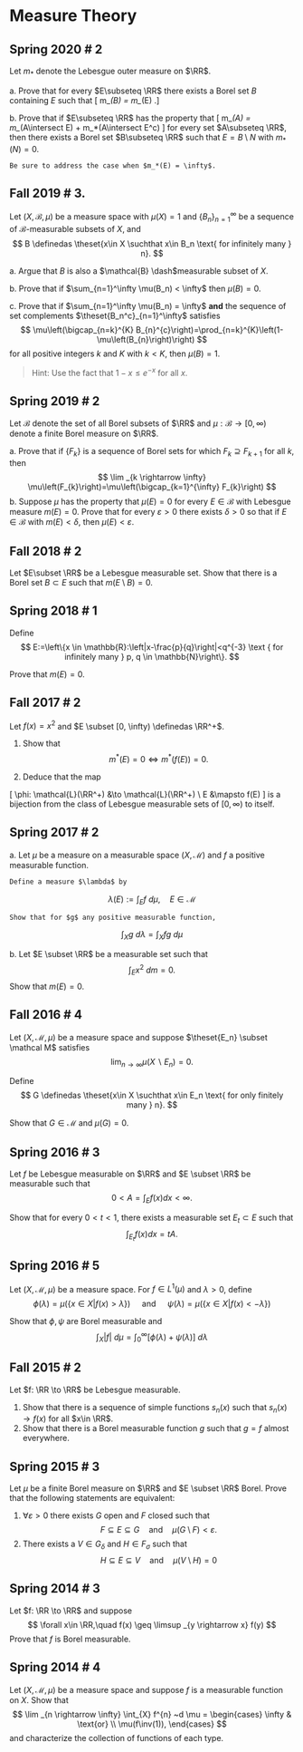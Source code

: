 # Measure Theory

## Spring 2020 # 2

Let $m_*$ denote the Lebesgue outer measure on $\RR$.

a. Prove that for every $E\subseteq \RR$ there exists a Borel set $B$ containing $E$ such that
  \[
  m_*(B) = m_*(E)
  .\]

b. Prove that if $E\subseteq \RR$ has the property that
  \[
  m_*(A) = m_*(A\intersect E) + m_*(A\intersect E^c)
  \]
  for every set $A\subseteq \RR$, then there exists a Borel set $B\subseteq \RR$ such that $E = B\setminus N$ with $m_*(N) = 0$.

    Be sure to address the case when $m_*(E) = \infty$.

## Fall 2019 # 3. 
Let $(X, \mathcal B, µ)$ be a measure space with $µ(X) = 1$ and $\{B_n\}_{n=1}^\infty$ be a sequence of $\mathcal B$-measurable subsets of $X$, and
$$
B \definedas \theset{x\in X \suchthat x\in B_n \text{ for infinitely many } n}.
$$

a. Argue that $B$ is also a $\mathcal{B} \dash$measurable subset of $X$.

b. Prove that if $\sum_{n=1}^\infty \mu(B_n) < \infty$ then $\mu(B)= 0$.

c. Prove that if  $\sum_{n=1}^\infty \mu(B_n) = \infty$ **and** the sequence of set complements $\theset{B_n^c}_{n=1}^\infty$ satisfies
$$
\mu\left(\bigcap_{n=k}^{K} B_{n}^{c}\right)=\prod_{n=k}^{K}\left(1-\mu\left(B_{n}\right)\right)
$$
for all positive integers $k$ and $K$ with $k < K$, then $µ(B) = 1$.

> Hint: Use the fact that $1 - x ≤ e^{-x}$ for all $x$.

## Spring 2019 # 2
Let $\mathcal B$ denote the set of all Borel subsets of $\RR$ and $\mu : \mathcal B → [0, \infty)$ denote a finite Borel measure on $\RR$.
  
  a. Prove that if $\{F_k\}$ is a sequence of Borel sets for which $F_k \supseteq  F_{k+1}$ for all $k$, then
  $$
  \lim _{k \rightarrow \infty} \mu\left(F_{k}\right)=\mu\left(\bigcap_{k=1}^{\infty} F_{k}\right)
  $$
  b. Suppose $µ$ has the property that $µ(E) = 0$ for every $E \in \mathcal B$ with Lebesgue measure $m(E) = 0$.
    Prove that for every $ε > 0$ there exists $δ > 0$ so that if $E \in \mathcal B$ with $m(E) < δ$, then $µ(E) < ε$.

## Fall 2018 # 2
Let $E\subset \RR$ be a Lebesgue measurable set.
Show that there is a Borel set $B \subset E$ such that $m(E\setminus B) = 0$.

## Spring 2018 # 1
Define
$$
E:=\left\{x \in \mathbb{R}:\left|x-\frac{p}{q}\right|<q^{-3} \text { for infinitely many } p, q \in \mathbb{N}\right\}.
$$

Prove that $m(E) = 0$.

## Fall 2017 # 2
Let $f(x) = x^2$ and $E \subset [0, \infty) \definedas \RR^+$.

1. Show that
$$
m^*(E) = 0 \iff m^*(f(E)) = 0.
$$

2. Deduce that the map

\[
\phi: \mathcal{L}(\RR^+) &\to \mathcal{L}(\RR^+) \\
E &\mapsto f(E)
\]
  is a bijection from the class of Lebesgue measurable sets of $[0, \infty)$ to itself.

## Spring 2017 # 2

a. Let $\mu$ be a measure on a measurable space $(X, \mathcal M)$ and $f$ a positive measurable function.
  
    Define a measure $\lambda$ by
$$
\lambda(E):=\int_{E} f ~d \mu, \quad E \in \mathcal{M}
$$

    Show that for $g$ any positive measurable function, 
$$
\int_{X} g ~d \lambda=\int_{X} f g ~d \mu
$$

b. Let $E \subset \RR$ be a measurable set such that 
$$
\int_{E} x^{2} ~d m=0.
$$
  Show that $m(E) = 0$.

## Fall 2016 # 4
Let $(X, \mathcal M, \mu)$ be a measure space and suppose $\theset{E_n} \subset \mathcal M$ satisfies
$$
\lim _{n \rightarrow \infty} \mu\left(X \backslash E_{n}\right)=0.
$$

Define
$$
G \definedas \theset{x\in X \suchthat x\in E_n \text{ for only finitely many  } n}.
$$

Show that $G \in \mathcal M$ and $\mu(G) = 0$.

## Spring 2016 # 3
Let $f$ be Lebesgue measurable on $\RR$ and $E \subset \RR$ be measurable such that
$$
0<A=\int_{E} f(x) d x<\infty.
$$

Show that for every $0 < t < 1$, there exists a measurable set $E_t \subset E$ such that
$$
\int_{E_{t}} f(x) d x=t A.
$$

## Spring 2016 # 5
Let $(X, \mathcal M, \mu)$ be a measure space. For $f\in L^1(\mu)$ and $\lambda > 0$, define
$$
\phi(\lambda)=\mu(\{x \in X | f(x)>\lambda\}) 
\quad \text { and } \quad 
\psi(\lambda)=\mu(\{x \in X | f(x)<-\lambda\})
$$

Show that $\phi, \psi$ are Borel measurable and
$$
\int_{X}|f| ~d \mu=\int_{0}^{\infty}[\phi(\lambda)+\psi(\lambda)] ~d \lambda
$$

## Fall 2015 # 2
Let $f: \RR \to \RR$ be Lebesgue measurable.

1. Show that there is a sequence of simple functions $s_n(x)$ such that $s_n(x) \to f(x)$ for all $x\in \RR$.
2. Show that there is a Borel measurable function $g$ such that $g = f$ almost everywhere.

## Spring 2015 # 3 

Let $\mu$ be a finite Borel measure on $\RR$ and $E \subset \RR$ Borel. 
Prove that the following statements are equivalent:

1. $\forall \varepsilon > 0$ there exists $G$ open and $F$ closed such that 
$$
F \subseteq E \subseteq G \quad \text{and} \quad \mu(G\setminus F) < \varepsilon.
$$
2. There exists a $V \in G_\delta$ and $H \in F_\sigma$ such that 
$$
H \subseteq E \subseteq V \quad \text{and}\quad \mu(V\setminus H) = 0
$$

## Spring 2014 # 3
Let $f: \RR \to \RR$ and suppose
$$
\forall x\in \RR,\quad f(x) \geq \limsup _{y \rightarrow x} f(y)
$$
Prove that $f$ is Borel measurable.

## Spring 2014 # 4
Let $(X, \mathcal M, \mu)$ be a measure space and suppose $f$ is a measurable function on $X$.
Show that
$$
\lim _{n \rightarrow \infty} \int_{X} f^{n} ~d \mu =
\begin{cases}
\infty & \text{or} \\
\mu(f\inv(1)),
\end{cases}
$$
and characterize the collection of functions of each type.


